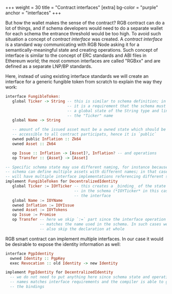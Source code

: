 +++
weight = 30
title = "Contract interfaces"
[extra]
bg-color = "purple"
anchor = "interfaces"
+++

But how the wallet makes the sense of the contract? RGB contract can do a lot of things, and if schema developers would need to do a separate wallet for each schema the entrance threshold would be too high. To avoid such situation a concept of *contract interface* was created. A *contract interface* is a standard way communicating with RGB Node asking it for a semantically-meaningful state and creating operations. Such concept of interface is similar to the concept of ERC standards and ABI files in Ethereum world; the most common interfaces are called "RGBxx" and are defined as a separate LNP/BP standards.

Here, instead of using existing interface standards we will create an interface for a generic fungible token from scratch to explain the way they work:

```haskell
interface FungibleToken:
   global Ticker -> String -- this is similar to schema definition; in fact
                           -- it is a requirement that the schema must provide
                           -- a global state of the String type and link it to
                           -- the "Ticker" name
   global Name -> String

   -- amount of the issued asset must be a owned state which should be 
   -- accessible to all contract participats, hence it is `public`
   owned public Inflation :: Zk64
   owned Asset :: Zk64

   op Issue :: Inflation -> [Asset]?, Inflation? -- and operations
   op Transfer :: {Asset} -> [Asset]

-- Specific schema state may use different naming, for instance because a 
-- schema can define multiple assets with different names; in that case we 
-- will have multiple interface implementations referencing different state.
implement FungibleToken for DecentralizedIdentity
   global Ticker := IOYTicker -- this creates a _binding_ of the state defined
                              -- in the schema (*IOYTicker* in this case) to
                              -- the interface
   global Name := IOYName
   owned Inflation := IOYIssue
   owned Asset := IOYTokens
   op Issue := Promise
   op Transfer -- here we skip `:=` part since the interface operation name
               -- matches the name used in the schema. In such cases we can 
               -- also skip the declaration at whole
```

RGB smart contract can implement multiple interfaces. In our case it would be
desirable to expose the identity information as well:

```haskell
interface PgpIdentity
  owned Identity :: PgpKey
  exec Revocation :: old Identity -> new Identity

implement PgpIdentity for DecentralizedIdentity
  -- we do not need to put anything here since schema state and operation
  -- names matches interface requirements and the compiler is able to guess
  -- the bindings
```
